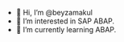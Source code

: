 - 👋 Hi, I’m @beyzamakul
- 👀 I’m interested in SAP ABAP.
- 🌱 I’m currently learning ABAP.


<!---
beyzamakul/beyzamakul is a ✨ special ✨ repository because its `README.md` (this file) appears on your GitHub profile.
You can click the Preview link to take a look at your changes.
--->
